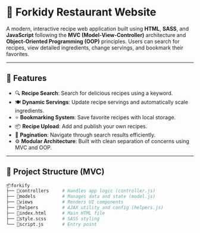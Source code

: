 # 🍴 Forkidy Restaurant Website

A modern, interactive recipe web application built using **HTML**, **SASS**, and **JavaScript** following the **MVC (Model-View-Controller)** architecture and **Object-Oriented Programming (OOP)** principles. Users can search for recipes, view detailed ingredients, change servings, and bookmark their favorites.

---

## 🚀 Features

- 🔍 **Recipe Search**: Search for delicious recipes using a keyword.
- 🍽️ **Dynamic Servings**: Update recipe servings and automatically scale ingredients.
- ⭐ **Bookmarking System**: Save favorite recipes with local storage.
- 📦 **Recipe Upload**: Add and publish your own recipes.
- 🔄 **Pagination**: Navigate through search results efficiently.
- ⚙️ **Modular Architecture**: Built with clean separation of concerns using MVC and OOP.

---

## 🧱 Project Structure (MVC)

```bash
📦forkify
├── 📁controllers     # Handles app logic (controller.js)
├── 📁models          # Manages data and state (model.js)
├── 📁views           # Renders UI components
├── 📁helpers         # AJAX utility and config (helpers.js)
├── 📄index.html      # Main HTML file
├── 📄style.scss      # SASS styling
└── 📄script.js       # Entry point

